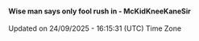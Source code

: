 #### Wise man says only fool rush in - McKidKneeKaneSir
Updated on 24/09/2025 - 16:15:31 (UTC) Time Zone
